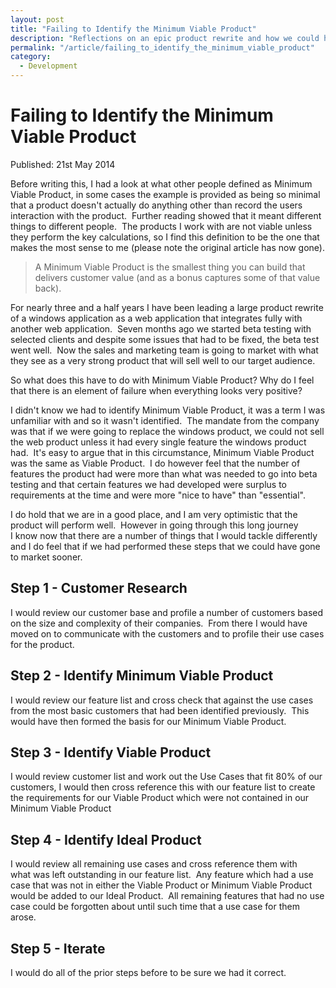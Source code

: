 ```yaml
---
layout: post
title: "Failing to Identify the Minimum Viable Product"
description: "Reflections on an epic product rewrite and how we could have reached the market sooner with some better consideration for Minimum Viable Product."
permalink: "/article/failing_to_identify_the_minimum_viable_product"
category:
  - Development
---
```


# Failing to Identify the Minimum Viable Product

Published: 21st May 2014

Before writing this, I had a look at what other people defined as Minimum Viable Product, in some cases the example is provided as being so minimal that a product doesn't actually do anything other than record the users interaction with the product.  Further reading showed that it meant different things to different people.  The products I work with are not viable unless they perform the key calculations, so I find this definition to be the one that makes the most sense to me (please note the original article has now gone).

> A Minimum Viable Product is the smallest thing you can build that delivers customer value (and as a bonus captures some of that value back).

For nearly three and a half years I have been leading a large product rewrite of a windows application as a web application that integrates fully with another web application.  Seven months ago we started beta testing with selected clients and despite some issues that had to be fixed, the beta test went well.  Now the sales and marketing team is going to market with what they see as a very strong product that will sell well to our target audience.

So what does this have to do with Minimum Viable Product? Why do I feel that there is an element of failure when everything looks very positive?

I didn't know we had to identify Minimum Viable Product, it was a term I was unfamiliar with and so it wasn't identified.  The mandate from the company was that if we were going to replace the windows product, we could not sell the web product unless it had every single feature the windows product had.  It's easy to argue that in this circumstance, Minimum Viable Product was the same as Viable Product.  I do however feel that the number of features the product had were more than what was needed to go into beta testing and that certain features we had developed were surplus to requirements at the time and were more "nice to have" than "essential".

I do hold that we are in a good place, and I am very optimistic that the product will perform well.  However in going through this long journey I know now that there are a number of things that I would tackle differently and I do feel that if we had performed these steps that we could have gone to market sooner.

## Step 1 - Customer Research

I would review our customer base and profile a number of customers based on the size and complexity of their companies.  From there I would have moved on to communicate with the customers and to profile their use cases for the product.

## Step 2 - Identify Minimum Viable Product

I would review our feature list and cross check that against the use cases from the most basic customers that had been identified previously.  This would have then formed the basis for our Minimum Viable Product.

## Step 3 - Identify Viable Product

I would review customer list and work out the Use Cases that fit 80% of our customers, I would then cross reference this with our feature list to create the requirements for our Viable Product which were not contained in our Minimum Viable Product

## Step 4 - Identify Ideal Product

I would review all remaining use cases and cross reference them with what was left outstanding in our feature list.  Any feature which had a use case that was not in either the Viable Product or Minimum Viable Product would be added to our Ideal Product.  All remaining features that had no use case could be forgotten about until such time that a use case for them arose.

## Step 5 - Iterate

I would do all of the prior steps before to be sure we had it correct.